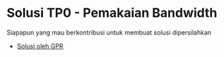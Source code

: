 # Solusi TP0 - Pemakaian Bandwidth

Siapapun yang mau berkontribusi untuk membuat solusi dipersilahkan

- [Solusi oleh GPR](https://github.com/gagahpangeran/sda-2018/tree/master/tugas-pemrograman/tp0/solusi/gpr)
